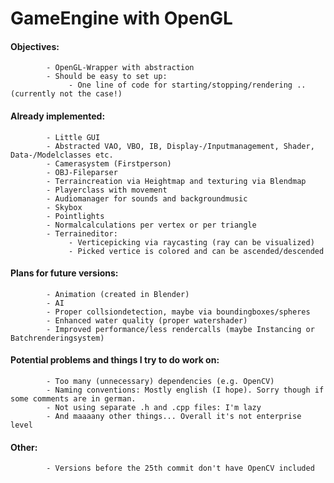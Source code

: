 # GameEngine with OpenGL

#### Objectives:
            - OpenGL-Wrapper with abstraction
            - Should be easy to set up: 
                 - One line of code for starting/stopping/rendering .. (currently not the case!)
            
#### Already implemented:
            - Little GUI
            - Abstracted VAO, VBO, IB, Display-/Inputmanagement, Shader, Data-/Modelclasses etc.
            - Camerasystem (Firstperson)
            - OBJ-Fileparser
            - Terraincreation via Heightmap and texturing via Blendmap
            - Playerclass with movement
            - Audiomanager for sounds and backgroundmusic
            - Skybox
            - Pointlights
            - Normalcalculations per vertex or per triangle
            - Terraineditor:
                 - Verticepicking via raycasting (ray can be visualized)
                 - Picked vertice is colored and can be ascended/descended
                 
#### Plans for future versions:
            - Animation (created in Blender)
            - AI
            - Proper collsiondetection, maybe via boundingboxes/spheres
            - Enhanced water quality (proper watershader)
            - Improved performance/less rendercalls (maybe Instancing or Batchrenderingsystem)
            
 #### Potential problems and things I try to do work on:
            - Too many (unnecessary) dependencies (e.g. OpenCV)
            - Naming conventions: Mostly english (I hope). Sorry though if some comments are in german.
            - Not using separate .h and .cpp files: I'm lazy  
            - And maaaany other things... Overall it's not enterprise level
            
#### Other:
            - Versions before the 25th commit don't have OpenCV included        
